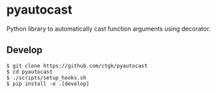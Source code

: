 # pyautocast
Python library to automatically cast function arguments using decorator.

## Develop

```
$ git clone https://github.com/ctgk/pyautocast
$ cd pyautocast
$ ./scripts/setup_hooks.sh
$ pip install -e .[develop]
```
